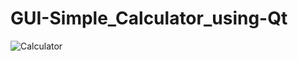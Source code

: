 # GUI-Simple_Calculator_using-Qt
![Calculator](https://user-images.githubusercontent.com/91349300/203761438-7db7ea06-2ebf-420c-b261-03b8c698a3e2.gif)
